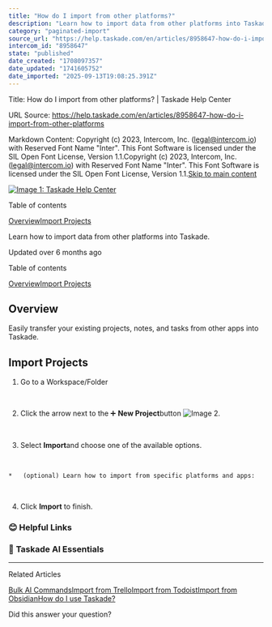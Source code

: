 ```yaml
---
title: "How do I import from other platforms?"
description: "Learn how to import data from other platforms into Taskade."
category: "paginated-import"
source_url: "https://help.taskade.com/en/articles/8958647-how-do-i-import-from-other-platforms"
intercom_id: "8958647"
state: "published"
date_created: "1708097357"
date_updated: "1741605752"
date_imported: "2025-09-13T19:08:25.391Z"
---
```


Title: How do I import from other platforms? | Taskade Help Center

URL Source: https://help.taskade.com/en/articles/8958647-how-do-i-import-from-other-platforms

Markdown Content:
Copyright (c) 2023, Intercom, Inc. (legal@intercom.io) with Reserved Font Name "Inter". This Font Software is licensed under the SIL Open Font License, Version 1.1.Copyright (c) 2023, Intercom, Inc. (legal@intercom.io) with Reserved Font Name "Inter". This Font Software is licensed under the SIL Open Font License, Version 1.1.[Skip to main content](https://help.taskade.com/en/articles/8958647-how-do-i-import-from-other-platforms#main-content)

[![Image 1: Taskade Help Center](https://downloads.intercomcdn.com/i/o/490280/d14603621e78c833c2d0e66f/2d1230f35f3009fff25b2989e93312a5.png)](https://help.taskade.com/en/)

Table of contents

[Overview](https://help.taskade.com/en/articles/8958647-how-do-i-import-from-other-platforms#h_b5d19c17c9)[Import Projects](https://help.taskade.com/en/articles/8958647-how-do-i-import-from-other-platforms#h_0a8b481660)

Learn how to import data from other platforms into Taskade.

Updated over 6 months ago

Table of contents

[Overview](https://help.taskade.com/en/articles/8958647-how-do-i-import-from-other-platforms#h_b5d19c17c9)[Import Projects](https://help.taskade.com/en/articles/8958647-how-do-i-import-from-other-platforms#h_0a8b481660)

**Overview**
------------

Easily transfer your existing projects, notes, and tasks from other apps into Taskade.

**Import Projects**
-------------------

1.   Go to a Workspace/Folder

​

2.   Click the arrow next to the ➕ **New Project**button ![Image 2](https://taskade.intercom-attachments-7.com/i/o/965376242/335b5aada6ddae02d8192e5b/18390975058323?expires=1757916000&signature=67e5a6f5a7c38a631330fd21bb3d44ff52a494a79fc4c163fc81e4bb1315f8c2&req=fSYiFc54n4VdFb4X1HO4gdtSk8D4FvCPp%2BQTobV9nNlnRJtRElL7DoodZQ%2Bl%0A).

​

3.   Select **Import**and choose one of the available options.

​

    *   (optional) Learn how to import from specific platforms and apps:

​

4.   Click **Import** to finish.

### **😊 Helpful Links**

### 🤖 **Taskade AI Essentials**

* * *

Related Articles

[Bulk AI Commands](https://help.taskade.com/en/articles/8958454-bulk-ai-commands)[Import from Trello](https://help.taskade.com/en/articles/8958591-import-from-trello)[Import from Todoist](https://help.taskade.com/en/articles/8958594-import-from-todoist)[Import from Obsidian](https://help.taskade.com/en/articles/8958598-import-from-obsidian)[How do I use Taskade?](https://help.taskade.com/en/articles/8958645-how-do-i-use-taskade)

Did this answer your question?
